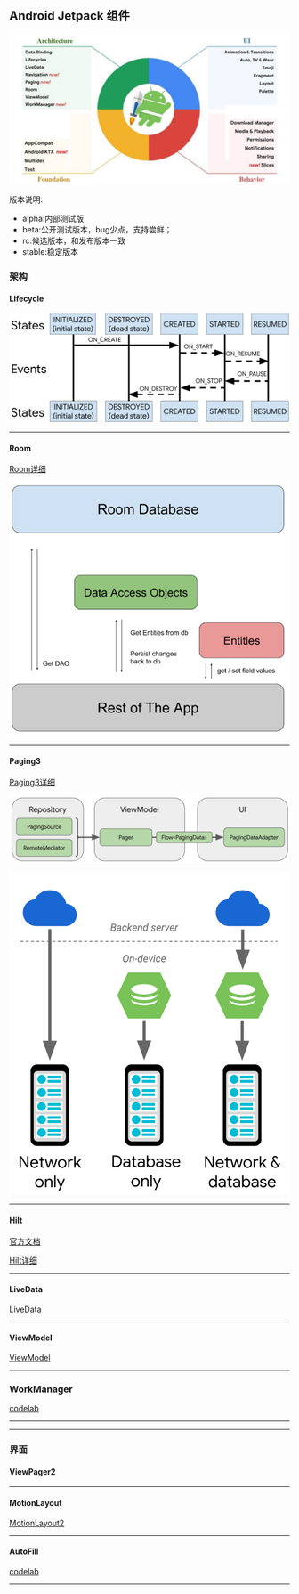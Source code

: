 ## Android Jetpack 组件

![jetpack](./png/android-jetpack.jpg)

版本说明:
- alpha:内部测试版
- beta:公开测试版本，bug少点，支持尝鲜；
- rc:候选版本，和发布版本一致
- stable:稳定版本

### 架构

#### Lifecycle

![Lifecycle](./png/lifecycle-states.png)

---

#### Room

[Room详细](./about_room/Room.md)

![Room架构](./png/room_architecture.png)

---

#### Paging3

[Paging3详细](./about_paging3/Paging3.md)

![Paging3架构](./png/paging3-library-architecture.png)

![data-flow](./png/paging-library-data-flow.webp)

---

#### Hilt

[官方文档](https://developer.android.com/training/dependency-injection/hilt-android)

[Hilt详细](./about_hilt/Hilt.md)




---

#### LiveData

[LiveData](./arch_livedata/LiveData.md)



---

#### ViewModel

[ViewModel](./arch_viewmodel/ViewModel.md)



---

### WorkManager

[codelab](https://codelabs.developers.google.com/codelabs/android-workmanager/#0)

---



---

### 界面

#### ViewPager2

---

#### MotionLayout

[MotionLayout2](./ui_motionlayout/MotionLayout.md)

---

#### AutoFill

[codelab](https://codelabs.developers.google.com/codelabs/optimize-autofill/#0)

---